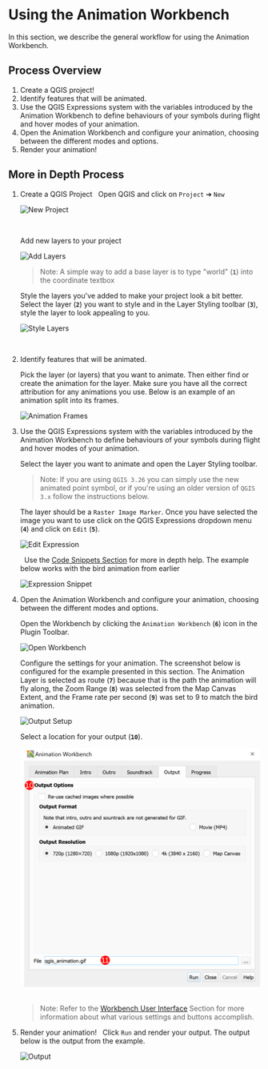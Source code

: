 # Using the Animation Workbench

In this section, we describe the general workflow for using the Animation Workbench.

## Process Overview

1. Create a QGIS project!
2. Identify features that will be animated.
3. Use the QGIS Expressions system with the variables introduced by the Animation
   Workbench to define behaviours of your symbols during flight and hover modes of your
   animation.
4. Open the Animation Workbench and configure your animation, choosing between the
   different modes and options.
5. Render your animation!

## More in Depth Process

1. Create a QGIS Project
   &nbsp;<!--Adds blank space for formatting-->
   Open QGIS and click on `Project` ➔ `New`

   ![New Project](img/004_NewProject_1.png)

   &nbsp;<!--Adds blank space for formatting-->

   Add new layers to your project

   ![Add Layers](img/005_AddLayers_1.png)

   > Note: A simple way to add a base layer is to type "world" (**`1`**) into the coordinate
   textbox

   Style the layers you've added to make your project look a bit better. Select the
   layer (**`2`**) you want to style and in the Layer Styling toolbar (**`3`**), style the layer to
   look appealing to you.

   ![Style Layers](img/006_StylingLayers_1.png)

   &nbsp;<!--Adds blank space for formatting-->

2. Identify features that will be animated.
   &nbsp;<!--Adds blank space for formatting-->

   Pick the layer (or layers) that you want to animate. Then either find or create the
   animation for the layer. Make sure you have all the correct attribution for any
   animations you use. Below is an example of an animation split into its frames.

   ![Animation Frames](img/007_AnimatedLayer_1.png)

3. Use the QGIS Expressions system with the variables introduced by the Animation
   Workbench to define behaviours of your symbols during flight and hover modes of your
   animation.
   &nbsp;<!--Adds blank space for formatting-->

   Select the layer you want to animate and open the Layer Styling toolbar.

   > Note: If you are using `QGIS 3.26` you can simply use the new animated point symbol,
   or if you're using an older version of `QGIS 3.x` follow the instructions below.

   The layer should be a `Raster Image Marker`. Once you have selected the image you
   want to use click on the QGIS Expressions dropdown menu (**`4`**) and click on `Edit` (**`5`**).

   ![Edit Expression](img/008_EditExpression_1.png)

   &nbsp;<!--Adds blank space for formatting-->
   Use the [Code Snippets Section](../library/snippets.md) for more in depth help. The
   example below works with the bird animation from earlier

   ![Expression Snippet](img/009_Expression_1.png)
   &nbsp;<!--Adds blank space for formatting-->

4. Open the Animation Workbench and configure your animation, choosing between the
   different modes and options.
   &nbsp;<!--Adds blank space for formatting-->

   Open the Workbench by clicking the `Animation Workbench` (**`6`**) icon in the Plugin Toolbar.

   ![Open Workbench](img/010_OpenAW_1.png)
   &nbsp;<!--Adds blank space for formatting-->

   Configure the settings for your animation. The screenshot below is configured for
   the example presented in this section. The Animation Layer is selected as route (**`7`**)
   because that is the path the animation will fly along, the Zoom Range (**`8`**) was selected
   from the Map Canvas Extent, and the Frame rate per second (**`9`**) was set to 9 to match
   the bird animation.

   ![Output Setup](img/011_OutputSetup_1.png)
   &nbsp;<!--Adds blank space for formatting-->

   Select a location for your output (**`10`**).

   ![Output Location](img/012_Output_1.png)
   &nbsp;<!--Adds blank space for formatting-->

   > Note:  Refer to the [Workbench User Interface](../docs/../manual/workbench_ui.md) Section for more information about
   what various settings and buttons accomplish.

5. Render your animation!
   &nbsp;<!--Adds blank space for formatting-->
   Click `Run` and render your output. The output below is the output from the example.

   ![Output](img/output.gif)

